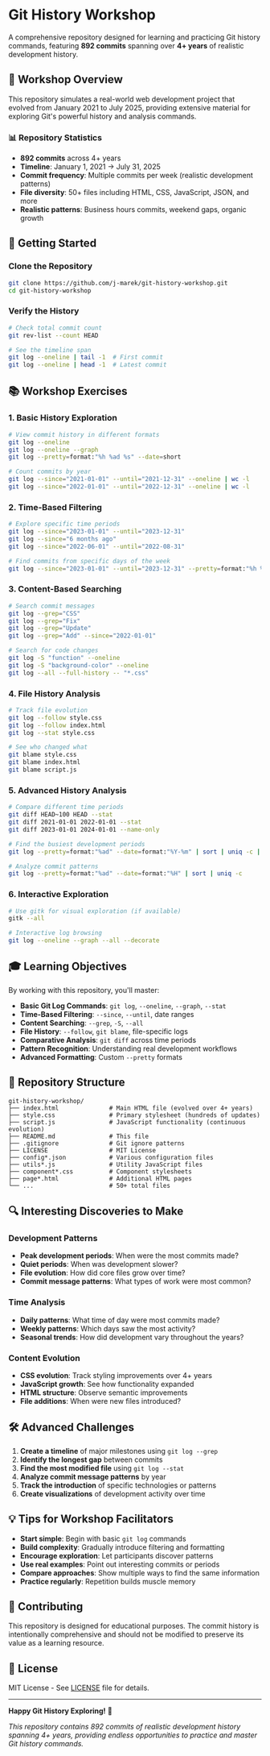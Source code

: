 # Git History Workshop

A comprehensive repository designed for learning and practicing Git history commands, featuring **892 commits** spanning over **4+ years** of realistic development history.

## 🎯 Workshop Overview

This repository simulates a real-world web development project that evolved from January 2021 to July 2025, providing extensive material for exploring Git's powerful history and analysis commands.

### 📊 Repository Statistics

- **892 commits** across 4+ years
- **Timeline**: January 1, 2021 → July 31, 2025
- **Commit frequency**: Multiple commits per week (realistic development patterns)
- **File diversity**: 50+ files including HTML, CSS, JavaScript, JSON, and more
- **Realistic patterns**: Business hours commits, weekend gaps, organic growth

## 🚀 Getting Started

### Clone the Repository
```bash
git clone https://github.com/j-marek/git-history-workshop.git
cd git-history-workshop
```

### Verify the History
```bash
# Check total commit count
git rev-list --count HEAD

# See the timeline span
git log --oneline | tail -1  # First commit
git log --oneline | head -1  # Latest commit
```

## 📚 Workshop Exercises

### 1. Basic History Exploration

```bash
# View commit history in different formats
git log --oneline
git log --oneline --graph
git log --pretty=format:"%h %ad %s" --date=short

# Count commits by year
git log --since="2021-01-01" --until="2021-12-31" --oneline | wc -l
git log --since="2022-01-01" --until="2022-12-31" --oneline | wc -l
```

### 2. Time-Based Filtering

```bash
# Explore specific time periods
git log --since="2023-01-01" --until="2023-12-31"
git log --since="6 months ago"
git log --since="2022-06-01" --until="2022-08-31"

# Find commits from specific days of the week
git log --since="2023-01-01" --until="2023-12-31" --pretty=format:"%h %ad %s" --date=format:"%A %Y-%m-%d"
```

### 3. Content-Based Searching

```bash
# Search commit messages
git log --grep="CSS"
git log --grep="Fix"
git log --grep="Update"
git log --grep="Add" --since="2022-01-01"

# Search for code changes
git log -S "function" --oneline
git log -S "background-color" --oneline
git log --all --full-history -- "*.css"
```

### 4. File History Analysis

```bash
# Track file evolution
git log --follow style.css
git log --follow index.html
git log --stat style.css

# See who changed what
git blame style.css
git blame index.html
git blame script.js
```

### 5. Advanced History Analysis

```bash
# Compare different time periods
git diff HEAD~100 HEAD --stat
git diff 2021-01-01 2022-01-01 --stat
git diff 2023-01-01 2024-01-01 --name-only

# Find the busiest development periods
git log --pretty=format:"%ad" --date=format:"%Y-%m" | sort | uniq -c | sort -nr

# Analyze commit patterns
git log --pretty=format:"%ad" --date=format:"%H" | sort | uniq -c
```

### 6. Interactive Exploration

```bash
# Use gitk for visual exploration (if available)
gitk --all

# Interactive log browsing
git log --oneline --graph --all --decorate
```

## 🎓 Learning Objectives

By working with this repository, you'll master:

- **Basic Git Log Commands**: `git log`, `--oneline`, `--graph`, `--stat`
- **Time-Based Filtering**: `--since`, `--until`, date ranges
- **Content Searching**: `--grep`, `-S`, `--all`
- **File History**: `--follow`, `git blame`, file-specific logs
- **Comparative Analysis**: `git diff` across time periods
- **Pattern Recognition**: Understanding real development workflows
- **Advanced Formatting**: Custom `--pretty` formats

## 📁 Repository Structure

```
git-history-workshop/
├── index.html              # Main HTML file (evolved over 4+ years)
├── style.css               # Primary stylesheet (hundreds of updates)
├── script.js               # JavaScript functionality (continuous evolution)
├── README.md               # This file
├── .gitignore              # Git ignore patterns
├── LICENSE                 # MIT License
├── config*.json            # Various configuration files
├── utils*.js               # Utility JavaScript files
├── component*.css          # Component stylesheets
├── page*.html              # Additional HTML pages
└── ...                     # 50+ total files
```

## 🔍 Interesting Discoveries to Make

### Development Patterns
- **Peak development periods**: When were the most commits made?
- **Quiet periods**: When was development slower?
- **File evolution**: How did core files grow over time?
- **Commit message patterns**: What types of work were most common?

### Time Analysis
- **Daily patterns**: What time of day were most commits made?
- **Weekly patterns**: Which days saw the most activity?
- **Seasonal trends**: How did development vary throughout the years?

### Content Evolution
- **CSS evolution**: Track styling improvements over 4+ years
- **JavaScript growth**: See how functionality expanded
- **HTML structure**: Observe semantic improvements
- **File additions**: When were new files introduced?

## 🛠 Advanced Challenges

1. **Create a timeline** of major milestones using `git log --grep`
2. **Identify the longest gap** between commits
3. **Find the most modified file** using `git log --stat`
4. **Analyze commit message patterns** by year
5. **Track the introduction** of specific technologies or patterns
6. **Create visualizations** of development activity over time

## 💡 Tips for Workshop Facilitators

- **Start simple**: Begin with basic `git log` commands
- **Build complexity**: Gradually introduce filtering and formatting
- **Encourage exploration**: Let participants discover patterns
- **Use real examples**: Point out interesting commits or periods
- **Compare approaches**: Show multiple ways to find the same information
- **Practice regularly**: Repetition builds muscle memory

## 🤝 Contributing

This repository is designed for educational purposes. The commit history is intentionally comprehensive and should not be modified to preserve its value as a learning resource.

## 📄 License

MIT License - See [LICENSE](LICENSE) file for details.

---

**Happy Git History Exploring!** 🎉

*This repository contains 892 commits of realistic development history spanning 4+ years, providing endless opportunities to practice and master Git history commands.*
